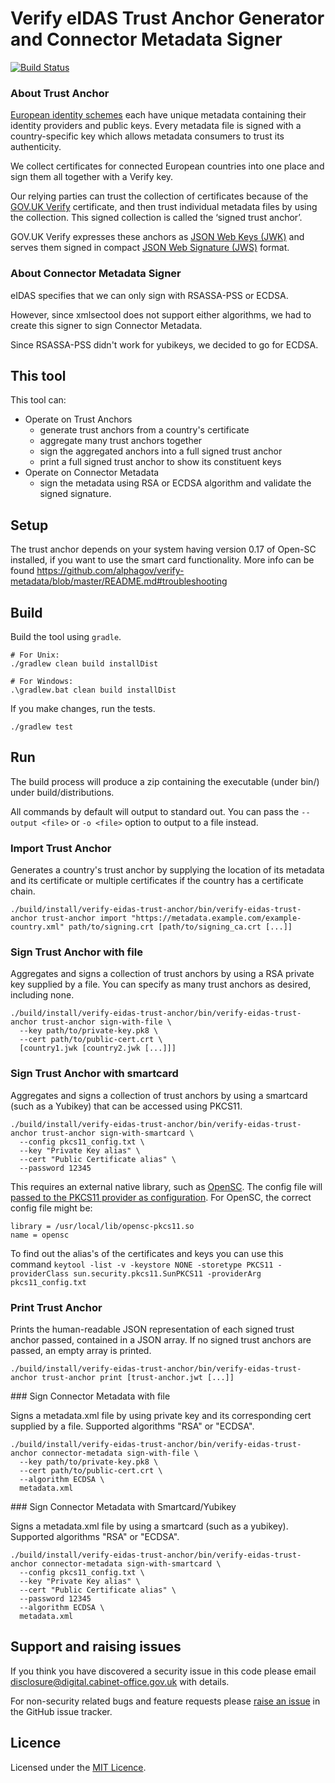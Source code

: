 Verify eIDAS Trust Anchor Generator and Connector Metadata Signer
===================================

[![Build Status](https://travis-ci.org/alphagov/verify-eidas-trust-anchor.svg?branch=master)](https://travis-ci.org/alphagov/verify-eidas-trust-anchor)

### About Trust Anchor
[European identity schemes](https://ec.europa.eu/digital-single-market/en/e-identification) each have unique metadata containing their identity providers and public keys. Every metadata file is signed with a country-specific key which allows metadata consumers to trust its authenticity.

We collect certificates for connected European countries into one place and sign them all together with a Verify key.

Our relying parties can trust the collection of certificates because of the [GOV.UK Verify](https://gov.uk/verify) certificate, and then trust individual metadata files by using the collection. This signed collection is called the ‘signed trust anchor’.

GOV.UK Verify expresses these anchors as [JSON Web Keys (JWK)](https://tools.ietf.org/html/rfc7517) and serves them signed in compact [JSON Web Signature (JWS)](https://tools.ietf.org/html/rfc7515) format.

### About Connector Metadata Signer

eIDAS specifies that we can only sign with RSASSA-PSS or ECDSA.  

However, since xmlsectool does not support either algorithms, we had to create this signer to sign Connector Metadata. 

Since RSASSA-PSS didn't work for yubikeys, we decided to go for ECDSA.

## This tool
This tool can:
* Operate on Trust Anchors
  * generate trust anchors from a country's certificate
  * aggregate many trust anchors together
  * sign the aggregated anchors into a full signed trust anchor
  * print a full signed trust anchor to show its constituent keys
* Operate on Connector Metadata
  * sign the metadata using RSA or ECDSA algorithm and validate the signed signature.

## Setup

The trust anchor depends on your system having version 0.17 of Open-SC installed, if you want to use the smart card functionality.
More info can be found https://github.com/alphagov/verify-metadata/blob/master/README.md#troubleshooting

## Build

Build the tool using `gradle`.

    # For Unix:
    ./gradlew clean build installDist

    # For Windows:
    .\gradlew.bat clean build installDist

If you make changes, run the tests.

    ./gradlew test

## Run

The build process will produce a zip containing the executable (under bin/) under build/distributions. 
 
All commands by default will output to standard out. You can pass the `--output <file>` or `-o <file>` option to output to a file instead.

### Import Trust Anchor

Generates a country's trust anchor by supplying the location of its metadata and its certificate or multiple certificates if the country has a certificate chain.

    ./build/install/verify-eidas-trust-anchor/bin/verify-eidas-trust-anchor trust-anchor import "https://metadata.example.com/example-country.xml" path/to/signing.crt [path/to/signing_ca.crt [...]]

### Sign Trust Anchor with file

Aggregates and signs a collection of trust anchors by using a RSA private key supplied by a file. You can specify as many trust anchors as desired, including none.

    ./build/install/verify-eidas-trust-anchor/bin/verify-eidas-trust-anchor trust-anchor sign-with-file \
      --key path/to/private-key.pk8 \
      --cert path/to/public-cert.crt \
      [country1.jwk [country2.jwk [...]]]

### Sign Trust Anchor with smartcard

Aggregates and signs a collection of trust anchors by using a smartcard (such as a Yubikey) that can be accessed using PKCS11.

    ./build/install/verify-eidas-trust-anchor/bin/verify-eidas-trust-anchor trust-anchor sign-with-smartcard \
      --config pkcs11_config.txt \
      --key "Private Key alias" \
      --cert "Public Certificate alias" \
      --password 12345

This requires an external native library, such as [OpenSC](https://github.com/opensc/opensc). The config file will [passed to the PKCS11 provider as configuration](https://docs.oracle.com/javase/8/docs/technotes/guides/security/p11guide.html#P11Provider). For OpenSC, the correct config file might be:

    library = /usr/local/lib/opensc-pkcs11.so
    name = opensc

To find out the alias's of the certificates and keys you can use this command `keytool -list -v -keystore NONE -storetype PKCS11 -providerClass sun.security.pkcs11.SunPKCS11 -providerArg pkcs11_config.txt`

### Print Trust Anchor

Prints the human-readable JSON representation of each signed trust anchor passed, contained in a JSON array. If no signed trust anchors are passed, an empty array is printed.

    ./build/install/verify-eidas-trust-anchor/bin/verify-eidas-trust-anchor trust-anchor print [trust-anchor.jwt [...]]

### Sign Connector Metadata with file

Signs a metadata.xml file by using private key and its corresponding cert supplied by a file. 
Supported algorithms "RSA" or "ECDSA".

    ./build/install/verify-eidas-trust-anchor/bin/verify-eidas-trust-anchor connector-metadata sign-with-file \
      --key path/to/private-key.pk8 \
      --cert path/to/public-cert.crt \
      --algorithm ECDSA \
      metadata.xml

### Sign Connector Metadata with Smartcard/Yubikey

Signs a metadata.xml file by using a smartcard (such as a yubikey). 
Supported algorithms "RSA" or "ECDSA".

    ./build/install/verify-eidas-trust-anchor/bin/verify-eidas-trust-anchor connector-metadata sign-with-smartcard \
      --config pkcs11_config.txt \
      --key "Private Key alias" \
      --cert "Public Certificate alias" \
      --password 12345
      --algorithm ECDSA \
      metadata.xml

## Support and raising issues

If you think you have discovered a security issue in this code please email [disclosure@digital.cabinet-office.gov.uk](mailto:disclosure@digital.cabinet-office.gov.uk) with details.

For non-security related bugs and feature requests please [raise an issue](https://github.com/alphagov/verify-eidas-trust-anchor/issues/new) in the GitHub issue tracker.

## Licence

Licensed under the [MIT Licence](./LICENSE).
